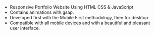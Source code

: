 
- Responsive Portfolio Website Using HTML CSS & JavaScript
- Contains animations with gsap.
- Developed first with the Mobile First methodology, then for desktop.
- Compatible with all mobile devices and with a beautiful and pleasant user interface.
